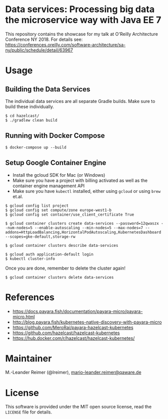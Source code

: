 # Data services: Processing big data the microservice way with Java EE 7

This repository contains the showcase for my talk at O'Reilly Architecture Conference NY 2018.
For details see: https://conferences.oreilly.com/software-architecture/sa-ny/public/schedule/detail/63967

# Usage

## Building the Data Services

The individual data services are all separate Gradle builds. Make sure to build these individually.

```
$ cd hazelcast/
$ ./gradlew clean build
```

## Running with Docker Compose

```
$ docker-compose up --build
```

## Setup Google Container Engine

- Install the gcloud SDK for Mac (or Windows)
- Make sure you have a project with billing activated as well as the container engine management API
- Make sure you have `kubectl` installed, either using `gcloud` or using `brew` et.al.

```
$ gcloud config list project
$ gcloud config set compute/zone europe-west1-b
$ gcloud config set container/use_client_certificate True

$ gcloud container clusters create data-services --password=12qwaszx --num-nodes=5 --enable-autoscaling --min-nodes=5 --max-nodes=7 --addons=HttpLoadBalancing,HorizontalPodAutoscaling,KubernetesDashboard --scopes=gke-default,storage-rw

$ gcloud container clusters describe data-services

$ gcloud auth application-default login
$ kubectl cluster-info
```

Once you are done, remember to delete the cluster again!
```
$ gcloud container clusters delete data-services
```


# References

- https://docs.payara.fish/documentation/payara-micro/payara-micro.html
- http://blog.payara.fish/kubernetes-native-discovery-with-payara-micro
- https://github.com/MeroRai/payara-hazelcast-kubernetes
- https://github.com/hazelcast/hazelcast-kubernetes
- https://hub.docker.com/r/hazelcast/hazelcast-kubernetes/

# Maintainer

M.-Leander Reimer (@lreimer), <mario-leander.reimer@qaware.de>

# License

This software is provided under the MIT open source license, read the `LICENSE`
file for details.
